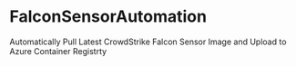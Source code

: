 # FalconSensorAutomation
Automatically Pull Latest CrowdStrike Falcon Sensor Image and Upload to Azure Container Registrty
